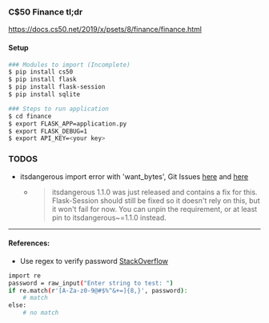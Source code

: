 ### C$50 Finance tl;dr 
https://docs.cs50.net/2019/x/psets/8/finance/finance.html

#### Setup 
```sh
### Modules to import (Incomplete)
$ pip install cs50
$ pip install flask
$ pip install flask-session
$ pip install sqlite

### Steps to run application
$ cd finance
$ export FLASK_APP=application.py
$ export FLASK_DEBUG=1
$ export API_KEY=<your key> 
```

### TODOS
- itsdangerous import error with 'want_bytes', Git Issues [here](https://github.com/fengsp/flask-session/issues/89) and [here](https://github.com/infobyte/faraday/issues/299)
    - > itsdangerous 1.1.0 was just released and contains a fix for this. Flask-Session should still be fixed so it doesn't rely on this, but it won't fail for now. You can unpin the requirement, or at least pin to itsdangerous~=1.1.0 instead.

----

#### References:

- Use regex to verify password [StackOverflow](https://stackoverflow.com/a/2990682/4443518)
```sh
import re
password = raw_input("Enter string to test: ")
if re.match(r'[A-Za-z0-9@#$%^&+=]{8,}', password):
    # match
else:
    # no match
```



